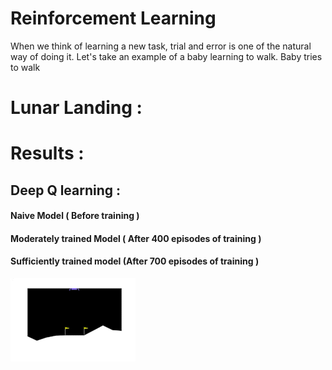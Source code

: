 # Reinforcement Learning 

When we think of learning a new task, trial and error is one of the natural way of doing it. Let's take an example of a baby learning to walk. Baby tries to walk 







# Lunar Landing : 









# Results : 


## Deep Q learning : 

#### Naive Model ( Before training )




#### Moderately trained Model ( After 400 episodes of training )





#### Sufficiently trained model (After 700 episodes of training )

![](https://github.com/Sunil-Kumar-J-S/Lunar-Landing/blob/main/images/trained_dqn.gif)








